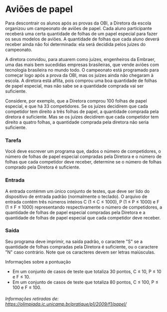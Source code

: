 # Aviões de papel
Para descontrair os alunos após as provas da OBI, a Diretora da escola organizou um campeonato de aviões de papel. Cada aluno participante receberá uma certa quantidade de folhas de um papel especial para fazer os seus modelos de aviões. A quantidade de folhas que cada aluno deverá receber ainda não foi determinada: ela será decidida pelos juízes do campeonato.

A diretora convidou, para atuarem como juízes, engenheiros da Embraer, uma das mais bem sucedidas empresas brasileiras, que vende aviões com tecnologia brasileira no mundo todo. O campeonato está programado para começar logo após a prova da OBI, mas os juízes ainda não chegaram à escola. A diretora está aflita, pois comprou uma boa quantidade de folhas de papel especial, mas não sabe se a quantidade comprada vai ser suficiente.

Considere, por exemplo, que a Diretora comprou 100 folhas de papel especial, e que há 33 competidores. Se os juízes decidirem que cada competidor tem direito a três folhas de papel, a quantidade comprada pela diretora é suficiente. Mas se os juízes decidirem que cada competidor tem direito a quatro folhas, a quantidade comprada pela diretora não seria suficiente.

### Tarefa
Você deve escrever um programa que, dados o número de competidores, o número de folhas de papel especial compradas pela Diretora e o número de folhas que cada competidor deve receber, determine se o número de folhas comprado pela Diretora é suficiente.

### Entrada
A entrada contémm um único conjunto de testes, que deve ser lido do dispositivo de entrada padrão (normalmente o teclado). O arquivo de entrada contém três números inteiros C (1 ≤ C ≤ 1000), P (1 ≤ P ≤ 1000) e F (1 ≤ F ≤ 1000) representando respectivamente o número de competidores, a quantidade de folhas de papel especial compradas pela Diretora e a quantidade de folhas de papel especial que cada competidor deve receber.

### Saída
Seu programa deve imprimir, na saída padrão, o caractere "S" se a quantidade de folhas compradas pela Diretora é suficiente, ou o caractere "N" caso contrário. Note que os caracteres devem ser letras maiúsculas.

Informações sobre a pontuação
* Em um conjunto de casos de teste que totaliza 30 pontos, C ≤ 10, P ≤ 10 e F ≤ 10.
* Em um conjunto de casos de teste que totaliza 80 pontos, C ≤ 100, P ≤ 100 e F ≤ 100.

###### Informações retiradas de: https://olimpiada.ic.unicamp.br/pratique/p1/2009/f1/papel/
